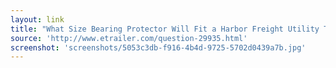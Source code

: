 ```yaml
---
layout: link
title: "What Size Bearing Protector Will Fit a Harbor Freight Utility Trailer with 2.047 Inch Hub Bore | etrailer.com"
source: 'http://www.etrailer.com/question-29935.html'
screenshot: 'screenshots/5053c3db-f916-4b4d-9725-5702d0439a7b.jpg'
---
```


